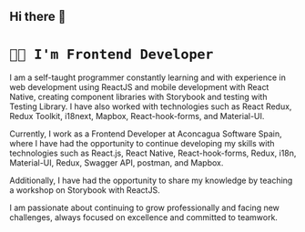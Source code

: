 ## Hi there 👋

# `👩‍💻 I'm Frontend Developer`

I am a self-taught programmer constantly learning and with experience in web development using ReactJS and mobile development with React Native, creating component libraries with Storybook and testing with Testing Library. I have also worked with technologies such as React Redux, Redux Toolkit, i18next, Mapbox, React-hook-forms, and Material-UI.

Currently, I work as a Frontend Developer at Aconcagua Software Spain, where I have had the opportunity to continue developing my skills with technologies such as React.js, React Native, React-hook-forms, Redux, i18n, Material-UI, Redux, Swagger API, postman, and Mapbox.

Additionally, I have had the opportunity to share my knowledge by teaching a workshop on Storybook with ReactJS.

I am passionate about continuing to grow professionally and facing new challenges, always focused on excellence and committed to teamwork.
